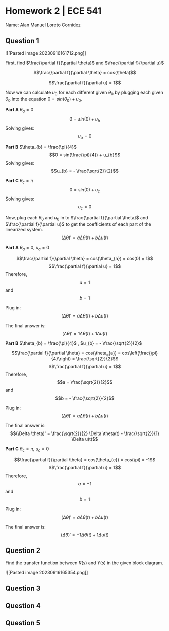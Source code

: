 # Homework 2 | ECE 541
Name: Alan Manuel Loreto Cornídez

## Question 1
![[Pasted image 20230916161712.png]]

First, find $\frac{\partial f}{\partial \theta}$ and $\frac{\partial f}{\partial u}$

$$\frac{\partial f}{\partial \theta} = cos(\theta)$$

$$\frac{\partial f}{\partial u} = 1$$

Now we can calculate $u_{0}$ for each different given $\theta_{0}$ by plugging each given $\theta_{0}$ into the equation $0 = sin(\theta_{0}) + u_{0}$.

**Part A** $\theta_{a} = 0$ 
$$0 = sin(0) + u_{b}$$
Solving gives: $$u_{a} = 0$$

**Part B** $\theta_{b} = \frac{\pi}{4}$ 
$$0 = sin(\frac{\pi}{4}) + u_{b}$$
Solving gives: $$u_{b} = - \frac{\sqrt{2}}{2}$$

**Part C** $\theta_{c} = \pi$ 
$$0 = sin(0) + u_{c}$$
Solving gives: $$u_{c} = 0$$


Now, plug each $\theta_{0}$ and $u_{0}$ in to $\frac{\partial f}{\partial \theta}$ and $\frac{\partial f}{\partial u}$ to get the coefficients of each part of the linearized system.
$$(\Delta \theta)' = a \Delta \theta(t) + b \Delta u(t)$$

**Part A** $\theta_{a} = 0$, $u_{a} = 0$

$$\frac{\partial f}{\partial \theta} = cos(\theta_{a}) = cos(0) = 1$$
$$\frac{\partial f}{\partial u} = 1$$
Therefore, $$a = 1$$ and $$b = 1$$

Plug in:
$$(\Delta \theta)' = a \Delta \theta(t) + b \Delta u(t)$$

The final answer is:
$$(\Delta \theta)' = 1 \Delta \theta(t) + 1 \Delta u(t)$$


**Part B** $\theta_{b} = \frac{\pi}{4}$ , $u_{b} = - \frac{\sqrt{2}}{2}$


$$\frac{\partial f}{\partial \theta} = cos(\theta_{a}) = cos\left(\frac{\pi}{4}\right) = \frac{\sqrt{2}}{2}$$
$$\frac{\partial f}{\partial u} = 1$$
Therefore, 
$$a = \frac{\sqrt{2}}{2}$$ and
$$b = - \frac{\sqrt{2}}{2}$$

Plug in:
$$(\Delta \theta)' = a \Delta \theta(t) + b \Delta u(t)$$

The final answer is:
$$(\Delta \theta)' = \frac{\sqrt{2}}{2} \Delta \theta(t) - \frac{\sqrt{2}}{1} \Delta u(t)$$

**Part C** $\theta_{c} = \pi$, $u_{c} = 0$

$$\frac{\partial f}{\partial \theta} = cos(\theta_{c}) = cos(\pi) = -1$$
$$\frac{\partial f}{\partial u} = 1$$
Therefore, 
$$a = -1$$
and
$$b = 1$$

Plug in:
$$(\Delta \theta)' = a \Delta \theta(t) + b \Delta u(t)$$

The final answer is:
$$(\Delta \theta)' = -1 \Delta \theta(t) + 1 \Delta u(t)$$




## Question 2 
Find the transfer function between $R(s)$ and $Y(s)$ in the given block diagram.

![[Pasted image 20230916165354.png]]



## Question 3 


## Question 4 


## Question 5